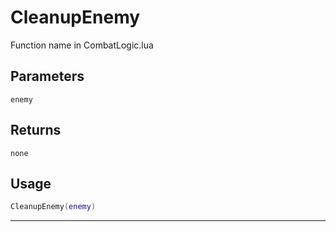 # CleanupEnemy
Function name in CombatLogic.lua
## Parameters
`enemy`
## Returns
`none`
## Usage
```lua
CleanupEnemy(enemy)
```
---
